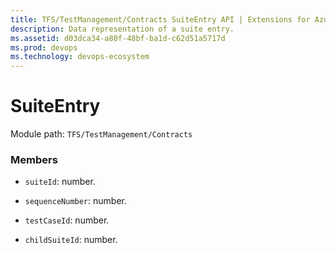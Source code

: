 ```yaml
---
title: TFS/TestManagement/Contracts SuiteEntry API | Extensions for Azure DevOps Services
description: Data representation of a suite entry.
ms.assetid: d03dca34-a80f-48bf-ba1d-c62d51a5717d
ms.prod: devops
ms.technology: devops-ecosystem
---
```


# SuiteEntry

Module path: `TFS/TestManagement/Contracts`


### Members

* `suiteId`: number.

* `sequenceNumber`: number.

* `testCaseId`: number.

* `childSuiteId`: number. 

